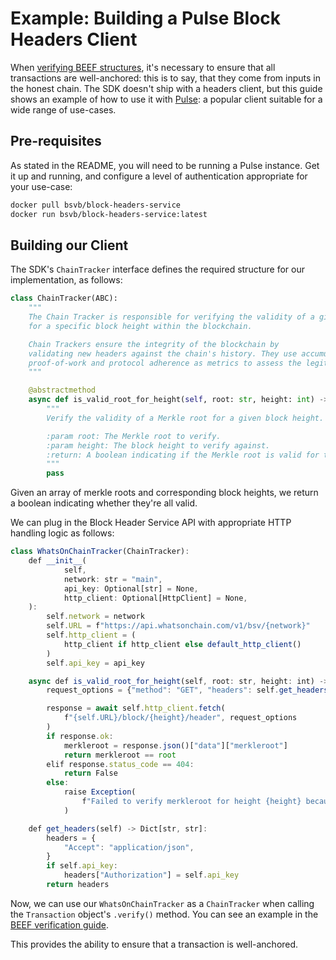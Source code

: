 # Example: Building a Pulse Block Headers Client

When [verifying BEEF structures](EXAMPLE_VERIFYING_BEEF.md), it's necessary to ensure that all transactions are well-anchored: this is to say, that they come from inputs in the honest chain. The SDK doesn't ship with a headers client, but this guide shows an example of how to use it with [Pulse](https://github.com/bitcoin-sv/block-headers-service): a popular client suitable for a wide range of use-cases.

## Pre-requisites

As stated in the README, you will need to be running a Pulse instance. Get it up and running, and configure a level of authentication appropriate for your use-case:

```sh
docker pull bsvb/block-headers-service
docker run bsvb/block-headers-service:latest
```

## Building our Client

The SDK's `ChainTracker` interface defines the required structure for our implementation, as follows:

```py
class ChainTracker(ABC):
    """
    The Chain Tracker is responsible for verifying the validity of a given Merkle root
    for a specific block height within the blockchain.

    Chain Trackers ensure the integrity of the blockchain by
    validating new headers against the chain's history. They use accumulated
    proof-of-work and protocol adherence as metrics to assess the legitimacy of blocks.
    """

    @abstractmethod
    async def is_valid_root_for_height(self, root: str, height: int) -> bool:
        """
        Verify the validity of a Merkle root for a given block height.

        :param root: The Merkle root to verify.
        :param height: The block height to verify against.
        :return: A boolean indicating if the Merkle root is valid for the specified block height.
        """
        pass
```

Given an array of merkle roots and corresponding block heights, we return a boolean indicating whether they're all valid.

We can plug in the Block Header Service API with appropriate HTTP handling logic as follows:

```typescript
class WhatsOnChainTracker(ChainTracker):
    def __init__(
            self,
            network: str = "main",
            api_key: Optional[str] = None,
            http_client: Optional[HttpClient] = None,
    ):
        self.network = network
        self.URL = f"https://api.whatsonchain.com/v1/bsv/{network}"
        self.http_client = (
            http_client if http_client else default_http_client()
        )
        self.api_key = api_key

    async def is_valid_root_for_height(self, root: str, height: int) -> bool:
        request_options = {"method": "GET", "headers": self.get_headers()}

        response = await self.http_client.fetch(
            f"{self.URL}/block/{height}/header", request_options
        )
        if response.ok:
            merkleroot = response.json()["data"]["merkleroot"]
            return merkleroot == root
        elif response.status_code == 404:
            return False
        else:
            raise Exception(
                f"Failed to verify merkleroot for height {height} because of an error: {response.json()}"
            )

    def get_headers(self) -> Dict[str, str]:
        headers = {
            "Accept": "application/json",
        }
        if self.api_key:
            headers["Authorization"] = self.api_key
        return headers
```

Now, we can use our `WhatsOnChainTracker` as a `ChainTracker` when calling the `Transaction` object's `.verify()` method. You can see an example in the [BEEF verification guide](EXAMPLE_VERIFYING_BEEF.md).

This provides the ability to ensure that a transaction is well-anchored.
